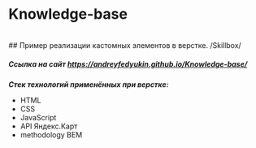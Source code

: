# Knowledge-base
<br>
## Пример реализации кастомных элементов в верстке. /Skillbox/

##### Ссылка на сайт https://andreyfedyukin.github.io/Knowledge-base/

**_Стек технологий применённых при верстке:_**

- HTML
- CSS
- JavaScript
- API Яндекс.Карт
- methodology BEM
